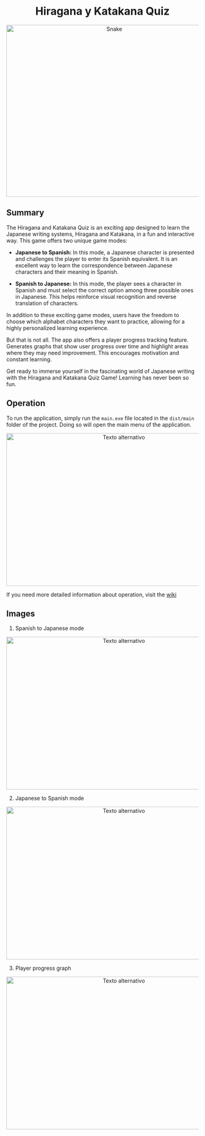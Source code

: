 <div align="center">
  <h1>Hiragana y Katakana Quiz</h1>
   <img src="quiz.gif" alt="Snake" width="550" height="450">
</div>

## Summary

The Hiragana and Katakana Quiz is an exciting app designed to learn the Japanese writing systems, Hiragana and Katakana, in a fun and interactive way. This game offers two unique game modes:

- **Japanese to Spanish:** In this mode, a Japanese character is presented and challenges the player to enter its Spanish equivalent. It is an excellent way to learn the correspondence between Japanese characters and their meaning in Spanish.

- **Spanish to Japanese:** In this mode, the player sees a character in Spanish and must select the correct option among three possible ones in Japanese. This helps reinforce visual recognition and reverse translation of characters.

In addition to these exciting game modes, users have the freedom to choose which alphabet characters they want to practice, allowing for a highly personalized learning experience.

But that is not all. The app also offers a player progress tracking feature. Generates graphs that show user progress over time and highlight areas where they may need improvement. This encourages motivation and constant learning.

Get ready to immerse yourself in the fascinating world of Japanese writing with the Hiragana and Katakana Quiz Game! Learning has never been so fun.

## Operation

To run the application, simply run the `main.exe` file located in the `dist/main` folder of the project. Doing so will open the main menu of the application.

<div align="center">
  <img src="https://i.imgur.com/PNx2TNe.png" alt="Texto alternativo" width="600" height="400">
</div>

If you need more detailed information about operation, visit the [wiki](https://github.com/FernandoPereiraSalvador/Hiragana-And-Katakana-Quiz/wiki/)

## Images

1. Spanish to Japanese mode

<div align="center">
  <img src="https://i.imgur.com/8K7XmhX.png" alt="Texto alternativo" width="600" height="400">
</div>

2. Japanese to Spanish mode

<div align="center">
  <img src="https://i.imgur.com/SPnVT5E.png" alt="Texto alternativo" width="600" height="400">
</div>

3. Player progress graph

<div align="center">
  <img src="https://i.imgur.com/fdZHyme.png" alt="Texto alternativo" width="600" height="400">
</div>

